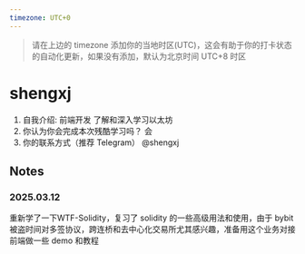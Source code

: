 ```yaml
---
timezone: UTC+0
---
```


> 请在上边的 timezone 添加你的当地时区(UTC)，这会有助于你的打卡状态的自动化更新，如果没有添加，默认为北京时间 UTC+8 时区


# shengxj

1. 自我介绍: 前端开发 了解和深入学习以太坊
2. 你认为你会完成本次残酷学习吗？   会
3. 你的联系方式（推荐 Telegram）  @shengxj

## Notes

<!-- Content_START -->

### 2025.03.12

重新学了一下WTF-Solidity，复习了 solidity 的一些高级用法和使用，由于 bybit 被盗时间对多签协议，跨连桥和去中心化交易所尤其感兴趣，准备用这个业务对接前端做一些 demo 和教程


<!-- Content_END -->

